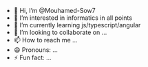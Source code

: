 - 👋 Hi, I’m @Mouhamed-Sow7
- 👀 I’m interested in informatics in all points
- 🌱 I’m currently learning js/typescript/angular
- 💞️ I’m looking to collaborate on ...
- 📫 How to reach me ...
- 😄 Pronouns: ...
- ⚡ Fun fact: ...

<!---
Mouhamed-Sow7/Mouhamed-Sow7 is a ✨ special ✨ repository because its `README.md` (this file) appears on your GitHub profile.
You can click the Preview link to take a look at your changes.
--->
